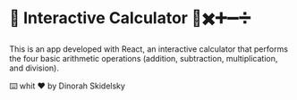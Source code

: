 # 📌 Interactive Calculator 🟰✖️➕➖➗

<p>This is an app developed with React, an interactive calculator that performs the four basic arithmetic operations (addition, subtraction, multiplication, and division).</p>

⌨️ whit ♥ by Dinorah Skidelsky
